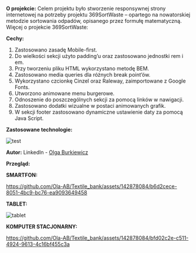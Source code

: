 **O projekcie:**
Celem projektu było stworzenie responsywnej strony internetowej na potrzeby projektu 369SortWaste – opartego na nowatorskiej metodzie sortowania odpadów, opisanego przez formułę matematyczną.
Więcej o projekcie 369SortWaste:
[](https://www.369sortwaste.pl/start)

**Cechy:**
1.	Zastosowano zasadę Mobile-first.
2.	Do wielkości sekcji użyto padding’u oraz zastosowano jednostki rem i em.
3.	Przy tworzeniu pliku HTML wykorzystano metodę BEM.
4.	Zastosowano media queries dla różnych break point’ów.
5.	Wykorzystano czcionkę Cinzel oraz Raleway, zaimportowane z Google Fonts.
6.	Utworzono animowane menu burgerowe.
7.	Odnoszenie do poszczególnych sekcji za pomocą linków w nawigacji.
8.	Zastosowano dodatki wizualne w postaci animowanych grafik.
9.	W sekcji footer zastosowano dynamiczne ustawienie daty za pomocą Java Script.

**Zastosowane technologie:** 

![test](https://github.com/Ola-AB/Photo_site/assets/142878084/3c433e16-3843-46ce-9100-25bf53865cc5)

**Autor:**
LinkedIn - [Olga Burkiewicz](https://www.linkedin.com/in/olga-burkiewicz-990058a4/)

**Przegląd:**

**SMARTFON:**

https://github.com/Ola-AB/Textile_bank/assets/142878084/b6d2cece-8051-4bc9-bc76-ea9093649458

**TABLET:**

![tablet](https://github.com/Ola-AB/Textile_bank/assets/142878084/4047286a-5aa9-4cd3-be22-574635b3ad64)

**KOMPUTER STACJONARNY:**

https://github.com/Ola-AB/Textile_bank/assets/142878084/bfd02c2e-c511-4924-9613-4c16bf455c3a
